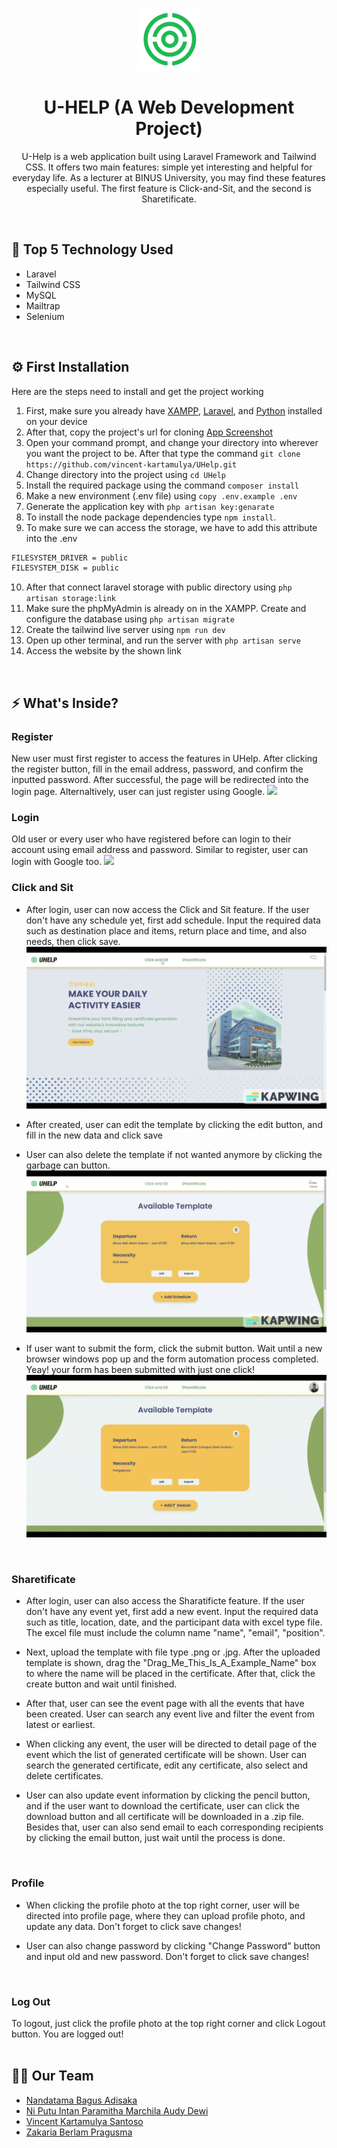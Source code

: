<p align="center"><a href="https://uhelp.anderies.com" target="_blank"><img src="public/assets/Logo.png" width="100" alt="Laravel Logo"></a></p>

<h1 align="center">U-HELP (A Web Development Project)</h1>
<p align="center">U-Help is a web application built using Laravel Framework and Tailwind CSS. It offers two main features: simple yet interesting and helpful for everyday life. As a lecturer at BINUS University, you may find these features especially useful. The first feature is Click-and-Sit, and the second is Sharetificate. </p>  

<br />


## 🚀 Top 5 Technology Used
- Laravel
- Tailwind CSS
- MySQL
- Mailtrap
- Selenium

<br />

## ⚙ First Installation
Here are the steps need to install and get the project working
1. First, make sure you already have [XAMPP](https://www.apachefriends.org/download.html), [Laravel](https://laravel.com/docs/7.x/installation), and [Python](https://www.python.org/downloads/) installed on your device
2. After that, copy the project's url for cloning
[App Screenshot](public/assets/readme/clone.jpg)
3. Open your command prompt, and change your directory into wherever you want the project to be. After that type the command `git clone https://github.com/vincent-kartamulya/UHelp.git`
4. Change directory into the project using `cd UHelp`
5. Install the required package using the command `composer install`
6. Make a new environment (.env file) using `copy .env.example .env`
7. Generate the application key with `php artisan key:genarate`
8. To install the node package dependencies type `npm install`. 
9. To make sure we can access the storage, we have to add this attribute into the .env
```bash
FILESYSTEM_DRIVER = public
FILESYSTEM_DISK = public
```
10. After that connect laravel storage with public directory using `php artisan storage:link`
20. Make sure the phpMyAdmin is already on in the XAMPP. Create and configure the database using `php artisan migrate`
21. Create the tailwind live server using `npm run dev`
22. Open up other terminal, and run the server with `php artisan serve`
23. Access the website by the shown link

<br />

## ⚡️ What's Inside?
### Register

New user must first register to access the features in UHelp. After clicking the register button, fill in the email address, password, and confirm the inputted password. After successful, the page will be redirected into the login page. Alternaltively, user can just register using Google.
![](https://github.com/ZakariaBerlam/UHelp/blob/main/0727.gif)
<br />

### Login
Old user or every user who have registered before can login to their account using email address and password. Similar to register, user can login with Google too.
![](https://github.com/ZakariaBerlam/UHelp/blob/main/Studio_Project_V2.gif)
<br />

### Click and Sit
- After login, user can now access the Click and Sit feature. If the user don't have any schedule yet, first add schedule. Input the required data such as destination place and items, return place and time, and also needs, then click save.
![](https://github.com/ZakariaBerlam/UHelp/blob/main/Studio_Project_V3.gif)
- After created, user can edit the template by clicking the edit button, and fill in the new data and click save

- User can also delete the template if not wanted anymore by clicking the garbage can button.
![](https://github.com/ZakariaBerlam/UHelp/blob/main/Studio_Project_V4.gif)
- If user want to submit the form, click the submit button. Wait until a new browser windows pop up and the form automation process completed. Yeay! your form has been submitted with just one click!
![](https://github.com/ZakariaBerlam/UHelp/blob/main/Submit.gif)


<br />

### Sharetificate
- After login, user can also access the Sharatificte feature. If the user don't have any event yet, first add a new event. Input the required data such as title, location, date, and the participant data with excel type file. The excel file must include the column name "name", "email", "position". 

- Next, upload the template with file type .png or .jpg. After the uploaded template is shown, drag the "Drag_Me_This_Is_A_Example_Name" box to where the name will be placed in the certificate. After that, click the create button and wait until finished. 

- After that, user can see the event page with all the events that have been created. User can search any event live and filter the event from latest or earliest.

- When clicking any event, the user will be directed to detail page of the event which the list of generated certificate will be shown. User can search the generated certificate, edit any certificate, also select and delete certificates. 


- User can also update event information by clicking the pencil button, and if the user want to download the certificate, user can click the download button and all certificate will be downloaded in a .zip file. Besides that, user can also send email to each corresponding recipients by clicking the email button, just wait until the process is done. 

<br />

### Profile
- When clicking the profile photo at the top right corner, user will be directed into profile page, where they can upload profile photo, and update any data. Don't forget to click save changes!


- User can also change password by clicking "Change Password" button and input old and new password. Don't forget to click save changes!

<br />

### Log Out
To logout, just click the profile photo at the top right corner and click Logout button. You are logged out!
<br />
<br />

## 👩‍💻 Our Team

- [Nandatama Bagus Adisaka](https://github.com/bagusadisaka)
- [Ni Putu Intan Paramitha Marchila Audy Dewi](https://github.com/intanparamitha33)
- [Vincent Kartamulya Santoso](https://github.com/vincent-kartamulya/)
- [Zakaria Berlam Pragusma](https://github.com/ZakariaBerlam)

